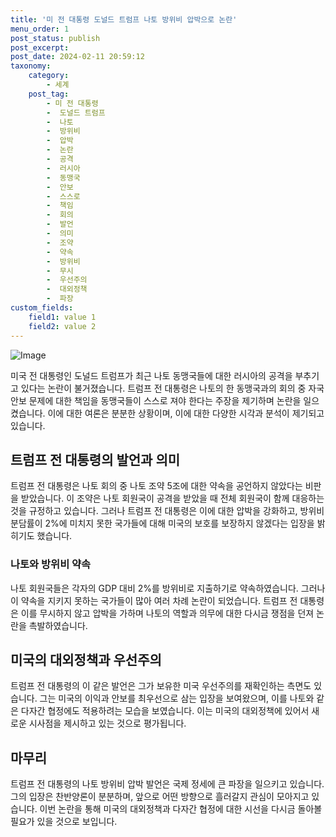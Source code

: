 ```yaml
---
title: '미 전 대통령 도널드 트럼프 나토 방위비 압박으로 논란'
menu_order: 1
post_status: publish
post_excerpt: 
post_date: 2024-02-11 20:59:12
taxonomy:
    category:
        - 세계
    post_tag:
        - 미 전 대통령
        -  도널드 트럼프
        -  나토
        -  방위비
        -  압박
        -  논란
        -  공격
        -  러시아
        -  동맹국
        -  안보
        -  스스로
        -  책임
        -  회의
        -  발언
        -  의미
        -  조약
        -  약속
        -  방위비
        -  무시
        -  우선주의
        -  대외정책
        -  파장
custom_fields:
    field1: value 1
    field2: value 2
---
```


![Image](https://imgnews.pstatic.net/image/016/2024/02/11/20240211050081_0_20240211164601118.jpg?type=w647)

미국 전 대통령인 도널드 트럼프가 최근 나토 동맹국들에 대한 러시아의 공격을 부추기고 있다는 논란이 불거졌습니다. 트럼프 전 대통령은 나토의 한 동맹국과의 회의 중 자국 안보 문제에 대한 책임을 동맹국들이 스스로 져야 한다는 주장을 제기하며 논란을 일으켰습니다. 이에 대한 여론은 분분한 상황이며, 이에 대한 다양한 시각과 분석이 제기되고 있습니다.
## 트럼프 전 대통령의 발언과 의미
트럼프 전 대통령은 나토 회의 중 나토 조약 5조에 대한 약속을 공언하지 않았다는 비판을 받았습니다. 이 조약은 나토 회원국이 공격을 받았을 때 전체 회원국이 함께 대응하는 것을 규정하고 있습니다. 그러나 트럼프 전 대통령은 이에 대한 압박을 강화하고, 방위비 분담률이 2%에 미치지 못한 국가들에 대해 미국의 보호를 보장하지 않겠다는 입장을 밝히기도 했습니다.
### 나토와 방위비 약속
나토 회원국들은 각자의 GDP 대비 2%를 방위비로 지출하기로 약속하였습니다. 그러나 이 약속을 지키지 못하는 국가들이 많아 여러 차례 논란이 되었습니다. 트럼프 전 대통령은 이를 무시하지 않고 압박을 가하며 나토의 역할과 의무에 대한 다시금 쟁점을 던져 논란을 촉발하였습니다.
## 미국의 대외정책과 우선주의
트럼프 전 대통령의 이 같은 발언은 그가 보유한 미국 우선주의를 재확인하는 측면도 있습니다. 그는 미국의 이익과 안보를 최우선으로 삼는 입장을 보여왔으며, 이를 나토와 같은 다자간 협정에도 적용하려는 모습을 보였습니다. 이는 미국의 대외정책에 있어서 새로운 시사점을 제시하고 있는 것으로 평가됩니다.
## 마무리
트럼프 전 대통령의 나토 방위비 압박 발언은 국제 정세에 큰 파장을 일으키고 있습니다. 그의 입장은 찬반양론이 분분하며, 앞으로 어떤 방향으로 흘러갈지 관심이 모아지고 있습니다. 이번 논란을 통해 미국의 대외정책과 다자간 협정에 대한 시선을 다시금 돌아볼 필요가 있을 것으로 보입니다.

